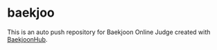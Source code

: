 # baekjoo
This is an auto push repository for Baekjoon Online Judge created with [BaekjoonHub](https://github.com/BaekjoonHub/BaekjoonHub).

